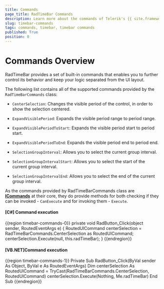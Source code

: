 ```yaml
---
title: Commands
page_title: RadTimeBar Commands
description: Learn more about the commands of Telerik's {{ site.framework_name }} TimeBar that allow you to easily handle the user interface actions.
slug: timebar-commands
tags: commands, timebar, timebar commands
published: True
position: 0
---
```


# Commands Overview

RadTimeBar provides a set of built-in commands that enables you to further control its behavior and keep your logic separated from the UI layout.

The following list contains all of the supported commands provided by the `RadTimeBarCommands` class:

* `CenterSelection`: Changes the visible period of the control, in order to show the selection centered.

* `ExpandVisiblePeriod`: Expands the visible period range to period range.

* `ExpandVisiblePeriodToStart`: Expands the visible period start to period start.

* `ExpandVisiblePeriodToEnd`: Expands the visible period end to period end.

* `SelectionGroupInterval`: Allows you to select the current group interval.

* `SelectionGroupIntervalStart`: Allows you to select the start of the current group interval.

* `SelectionGroupIntervalEnd`: Allows you to select the end of the current group interval.

As the commands provided by RadTimeBarCommands class are [__ICommands__](https://docs.microsoft.com/en-us/dotnet/api/system.windows.input.icommand?view=net-6.0) at their core, they do provide methods for both checking if they can be invoked - `CanExecute` and for invoking them - `Execute`.

#### __[C#] Command execution__
{{region timebar-commands-0}}
    private void RadButton_Click(object sender, RoutedEventArgs e)
    {
        RoutedUICommand centerSelection = RadTimeBarCommands.CenterSelection as RoutedUICommand;
        centerSelection.Execute(null, this.radTimeBar);
    }
{{endregion}}

#### __[VB.NET]Command execution__
{{region timebar-commands-1}}
    Private Sub RadButton_Click(ByVal sender As Object, ByVal e As RoutedEventArgs)
        Dim centerSelection As RoutedUICommand = TryCast(RadTimeBarCommands.CenterSelection, RoutedUICommand)
        centerSelection.Execute(Nothing, Me.radTimeBar)
    End Sub
{{endregion}}
